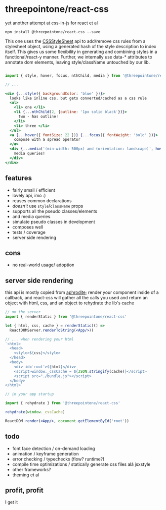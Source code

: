 # threepointone/react-css

yet another attempt at css-in-js for react et al

`npm install @threepointone/react-css --save`

This one uses the [CSSStyleSheet](https://developer.mozilla.org/en-US/docs/Web/API/CSSStyleSheet)
api to add/remove css rules from a stylesheet object, using a generated hash of the
style description to index itself. This gives us some flexibility in generating
and combining styles in a functional/react-y manner. Further, we internally use data-* attributes
to annotate dom elements, leaving style/className untouched by our lib.

```jsx

import { style, hover, focus, nthChild, media } from '@threepointone/react-css'

// ...

<div {...style({ backgroundColor: 'blue' })}>
  looks like inline css, but gets converted/cached as a css rule
  <ul>
    <li> one </li>
    <li {...nthChild(2, {outline: '1px solid black'})}>
      two - has outline!
    </li>
    <li> three </li>
  </ul>
  <a {...hover({ fontSize: 22 })} {...focus({ fontWeight: 'bold' })}>
    compose with a spread operator
  </a>
  <div {...media('(min-width: 500px) and (orientation: landscape)', hover({ color: 'red' }))}>
    media queries!
  </div>
</div>
```

features
---

- fairly small / efficient
- lovely api, imo :)
- reuses common declarations
- _doesn't_ use `style`/`className` props
- supports all the pseudo classes/elements
- and media queries
- simulate pseudo classes in development
- composes well
- tests / coverage
- server side rendering

cons
---

- no real-world usage/ adoption

server side rendering
---

this api is mostly copied from [aphrodite](https://github.com/Khan/aphrodite);
render your component inside of a callback, and react-css will gather all
the calls you used and return an object with html, css, and an object
to rehydrate the lib's cache

```jsx
// on the server
import { renderStatic } from '@threepointone/react-css'

let { html, css, cache } = renderStatic(() =>
  ReactDOMServer.renderToString(<App/>))

// ... when rendering your html
`<html>
  <head>
    <style>${css}</style>
  </head>
  <body>
    <div id='root'>${html}</div>
    <script>window._cssCache = ${JSON.stringify(cache)}</script>
    <script src="./bundle.js"></script>
  </body>
</html>`

// in your app startup

import { rehydrate } from '@threepointone/react-css'

rehydrate(window._cssCache)

ReactDOM.render(<App/>, document.getElementById('root'))

```


todo
---

- font face detection / on-demand loading
- animation / keyframe generation
- error checking / typechecks (flow? runtime?)
- compile time optimizations / statically generate css files alá jsxstyle
- other frameworks?
- theming et al


profit, profit
---

I get it
